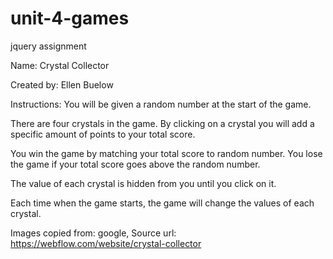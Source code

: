 # unit-4-games
jquery assignment

Name: Crystal Collector

Created by: Ellen Buelow

Instructions:
You will be given a random number at the start of the game. 

There are four crystals in the game. By clicking on a crystal you will add a specific amount of points to your total score. 

You win the game by matching your total score to random number. You lose the game if your total score goes above the random number. 

The value of each crystal is hidden from you until you click on it. 

Each time when the game starts, the game will change the values of each crystal.

Images copied from: google, Source url: https://webflow.com/website/crystal-collector